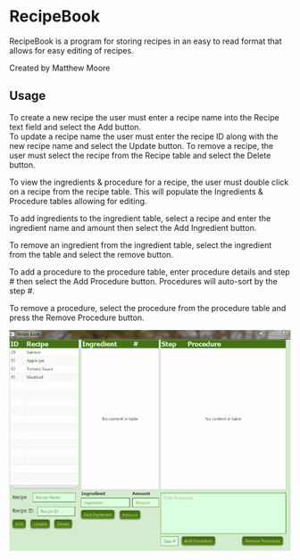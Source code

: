 # RecipeBook

RecipeBook is a program for storing recipes in an easy to read format that allows for
easy editing of recipes.

Created by Matthew Moore

## Usage

To create a new recipe the user must enter a recipe name into the Recipe text field and
select the Add button.  
To update a recipe name the user must enter the recipe ID along with the new recipe name
and select the Update button.
To remove a recipe, the user must select the recipe from the Recipe table and select the
Delete button. 

To view the ingredients & procedure for a recipe, the user must double click on a recipe
from the recipe table.  This will populate the Ingredients & Procedure tables allowing
for editing.

To add ingredients to the ingredient table, select a recipe and enter the ingredient name
and amount then select the Add Ingredient button.

To remove an ingredient from the ingredient table, select the ingredient from the table
and select the remove button.

To add a procedure to the procedure table, enter procedure details and step # then select
the Add Procedure button.  Procedures will auto-sort by the step #.

To remove a procedure, select the procedure from the procedure table and press the Remove
Procedure button.

![](usagegif.gif)
